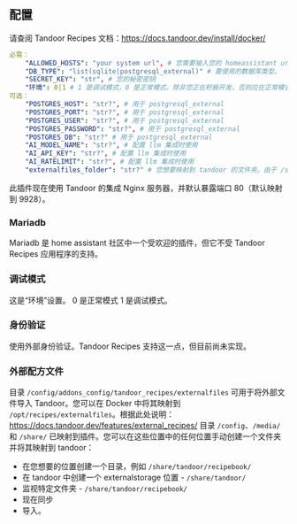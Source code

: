 ## 配置

请查阅 Tandoor Recipes 文档：https://docs.tandoor.dev/install/docker/

```yaml
必需：
    "ALLOWED_HOSTS": "your system url", # 您需要输入您的 homeassistant url（逗号分隔，无空格）以允许 ingress 正常工作
    "DB_TYPE": "list(sqlite|postgresql_external)" # 要使用的数据库类型。
    "SECRET_KEY": "str", # 您的秘密密钥
    "环境": 0|1 # 1 是调试模式，0 是正常模式。除非您正在积极开发，否则应在正常模式下运行。
可选：
    "POSTGRES_HOST": "str?", # 用于 postgresql_external
    "POSTGRES_PORT": "str?", # 用于 postgresql_external
    "POSTGRES_USER": "str?", # 用于 postgresql_external
    "POSTGRES_PASSWORD": "str?", # 用于 postgresql_external
    "POSTGRES_DB": "str?" # 用于 postgresql_external
    "AI_MODEL_NAME": "str?", # 配置 llm 集成时使用
    "AI_API_KEY": "str?", # 配置 llm 集成时使用
    "AI_RATELIMIT": "str?", # 配置 llm 集成时使用
    "externalfiles_folder": "str?" # 您想要映射到 tandoor 的文件夹。由于 /share/ 和 /media/ 已经被映射，因此不需要此设置。如果该文件夹不存在，则会创建它。
```

此插件现在使用 Tandoor 的集成 Nginx 服务器，并默认暴露端口 80（默认映射到 9928）。

### Mariadb
Mariadb 是 home assistant 社区中一个受欢迎的插件，但它不受 Tandoor Recipes 应用程序的支持。

### 调试模式
这是“环境”设置。
0 是正常模式
1 是调试模式。

### 身份验证
使用外部身份验证。Tandoor Recipes 支持这一点，但目前尚未实现。

### 外部配方文件

目录 `/config/addons_config/tandoor_recipes/externalfiles` 可用于将外部文件导入 Tandoor。您可以在 Docker 中将其映射到 `/opt/recipes/externalfiles`。根据此处说明：https://docs.tandoor.dev/features/external_recipes/
目录 `/config`、`/media/` 和 `/share/` 已映射到插件。您可以在这些位置中的任何位置手动创建一个文件夹并将其映射到 tandoor：
- 在您想要的位置创建一个目录，例如 `/share/tandoor/recipebook/`
- 在 tandoor 中创建一个 externalstorage 位置 - `/share/tandoor/`
- 监视特定文件夹 - `/share/tandoor/recipebook/`
- 现在同步
- 导入。